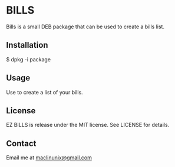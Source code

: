 # BILLS
Bills is a small DEB package that can be used to create a bills list.

## Installation

$ dpkg -i package

## Usage

Use to create a list of your bills.

## License

EZ BILLS is release under the MIT license. See LICENSE for details.

## Contact

Email me at maclinunix@gmail.com
